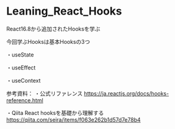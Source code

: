 # Leaning_React_Hooks

React16.8から追加されたHooksを学ぶ

今回学ぶHooksは基本Hooksの3つ

・useState

・useEffect

・useContext



参考資料：
・公式リファレンス
https://ja.reactjs.org/docs/hooks-reference.html

・Qiita
 React hooksを基礎から理解する
https://qiita.com/seira/items/f063e262b1d57d7e78b4

